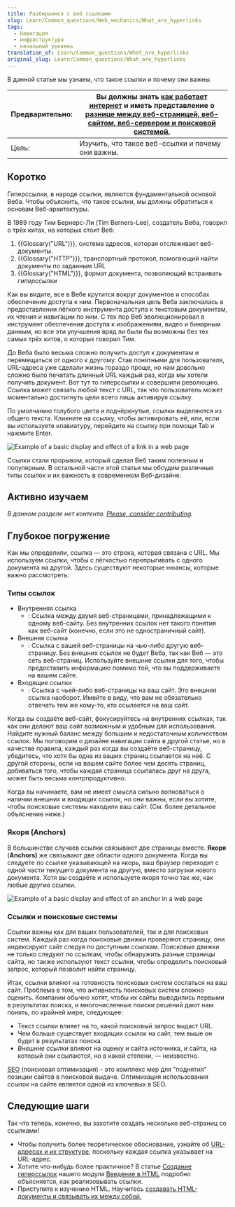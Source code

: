 ```yaml
---
title: Разбираемся с веб ссылками
slug: Learn/Common_questions/Web_mechanics/What_are_hyperlinks
tags:
  - Навигация
  - инфраструктура
  - начальный уровень
translation_of: Learn/Common_questions/What_are_hyperlinks
original_slug: Learn/Common_questions/What_are_hyperlinks
---
```


В данной статье мы узнаем, что такое ссылки и почему они важны.

| Предварительно: | Вы должны знать [как работает интернет](/en-US/Learn/How_the_Internet_works) и иметь представление о [разнице между веб-страницей, веб-сайтом, веб-сервером и поисковой системой.](/ru/docs/Learn/page_vs_site_vs_server_vs_search_engine) |
| --------------- | ------------------------------------------------------------------------------------------------------------------------------------------------------------------------------------------------------------------------------------------ |
| Цель:           | Изучить, что такое веб-ссылки и почему они важны.                                                                                                                                                                                          |

## Коротко

Гиперссылки, в народе ссылки, являются фундаментальной основой Веба. Чтобы объяснить, что такое ссылки, мы должны обратиться к основам Веб-архитектуры.

В 1989 году Тим Бернерс-Ли (Tim Berners-Lee), создатель Веба, говорил о трёх китах, на которых стоит Веб:

1. {{Glossary("URL")}}, система адресов, которая отслеживает веб-документы.
2. {{Glossary("HTTP")}}, транспортный протокол, помогающий найти документы по заданным URL
3. {{Glossary("HTML")}}, формат документа, позволяющий встраивать _гиперссылки_

Как вы видите, все в Вебе крутится вокруг документов и способах обеспечения доступа к ним. Первоначальная цель Веба заключалась в предоставлении лёгкого инструмента доступа к текстовым документам, их чтения и навигации по ним. С тех пор Веб эволюционировал в инструмент обеспечения доступа к изображениям, видео и бинарным данным, но все эти улучшения вряд ли были бы возможны без тех самых трёх китов, о которых говорил Тим.

До Веба было весьма сложно получить доступ к документам и перемещаться от одного к другому. Став понятными для пользователя, URL-адреса уже сделали жизнь гораздо проще, но нам довольно сложно было печатать длинный URL каждый раз, когда мы хотели получить документ. Вот тут то гиперссылки и совершили революцию. Ссылка может связать любой текст с URL, так что пользователь может моментально достигнуть цели всего лишь активируя ссылку.

По умолчанию голубого цвета и подчёркнутые, ссылки выделяются из общего текста. Кликните на ссылку, чтобы активировать её, или, если вы используете клавиатуру, перейдите на ссылку при помощи Tab и нажмите Enter.

![Example of a basic display and effect of a link in a web page](link-1.png)

Ссылки стали прорывом, который сделал Веб таким полезным и популярным. В остальной части этой статьи мы обсудим различные типы ссылок и их важность в современном Веб-дизайне.

## Активно изучаем

_В данном разделе нет контента. [Please, consider contributing](/ru/docs/MDN/Getting_started)._

## Глубокое погружение

Как мы определили, ссылка — это строка, которая связана с URL. Мы используем ссылки, чтобы с лёгкостью перепрыгивать с одного документа на другой. Здесь существуют некоторые нюансы, которые важно рассмотреть:

### Типы ссылок

- Внутренняя ссылка
  - : Ссылка между двумя веб-страницами, принадлежащими к одному веб-сайту. Без внутренних ссылок нет такого понятия как веб-сайт (конечно, если это не одностраничный сайт).
- Внешняя ссылка
  - : Ссылка с вашей веб-страницы на чью-либо другую веб-страницу. Без внешних ссылок не будет Веба, так как Веб — это сеть веб-страниц. Используйте внешние ссылки для того, чтобы предоставить информацию помимо той, что вы поддерживаете на вашем сайте.
- Входящие ссылки
  - : Ссылка с чьей-либо веб-страницы на ваш сайт. Это внешняя ссылка наоборот. Имейте в виду, что вам не обязательно отвечать тем же кому-то, кто ссылается на ваш сайт.

Когда вы создаёте веб-сайт, фокусируйтесь на внутренних ссылках, так как они делают ваш сайт возможным и удобным для использования. Найдите нужный баланс между большим и недостаточным количеством ссылок. Мы поговорим о дизайне навигации сайта в другой статье, но в качестве правила, каждый раз когда вы создаёте веб-страницу, убедитесь, что хотя бы одна из ваших страниц ссылается на неё. С другой стороны, если на вашем сайте более чем десять страниц, добиваться того, чтобы каждая страница ссылалась друг на друга, может быть весьма контрпродуктивно.

Когда вы начинаете, вам не имеет смысла сильно волноваться о наличии внешних и входящих ссылок, но они важны, если вы хотите, чтобы поисковые системы находили ваш сайт. (См. более детальное объяснение ниже.)

### Якоря (Anchors)

В большинстве случаев ссылки связывают две страницы вместе. **Якоря** (**Anchors)** же связывают две области одного документа. Когда вы следуете по ссылке указывающей на якорь, ваш браузер переходит с одной части текущего документа на другую, вместо загрузки нового документа. Хотя вы создаёте и используете якоря точно так же, как любые другие ссылки.

![Example of a basic display and effect of an anchor in a web page](link-2.png)

### Ссылки и поисковые системы

Ссылки важны как для ваших пользователей, так и для поисковых систем. Каждый раз когда поисковые движки проверяют страницу, они индексируют сайт следуя по доступным ссылкам. Поисковые движки не только следуют по ссылкам, чтобы обнаружить разные страницы сайта, но также используют текст ссылки, чтобы определить поисковый запрос, который позволит найти страницу.

Итак, ссылки влияют на готовность поисковых систем сослаться на ваш сайт. Проблема в том, что активность поисковых систем сложно оценить. Компании обычно хотят, чтобы их сайты выводились первыми в результатах поиска, и многочисленные поиски решений дают нам понять, по крайней мере, следующее:

- Текст ссылки влияет на то, какой поисковый запрос выдаст URL.
- Чем больше существует входящих ссылок на сайт, тем выше он будет в результатах поиска.
- _Внешние ссылки_ влияют на оценку и сайта источника, и сайта, на который они ссылаются, но в какой степени, — неизвестно.

[SEO](http://en.wikipedia.org/wiki/Search_engine_optimization) (поисковая оптимизация) - это комплекс мер для "поднятия" позиции сайтов в поисковой выдаче. Оптимизация использования ссылок на сайте является одной из ключевых в SEO.

## Следующие шаги

Так что теперь, конечно, вы захотите создать несколько веб-страниц со ссылками!

- Чтобы получить более теоретическое обоснование, узнайте об [URL-адресах и их структуре](/ru/docs/Learn/Understanding_URLs), поскольку каждая ссылка указывает на URL-адрес.
- Хотите что-нибудь более практичное? В статье [Создание гиперссылок](/ru/docs/Learn/HTML/Introduction_to_HTML/Creating_hyperlinks) нашего модуля [Введение в HTML](/ru/docs/Learn/HTML/Introduction_to_HTML) подробно объясняется, как реализовывать ссылки.
- Приступите к изучению HTML. Научитесь [создавать HTML-документы и связывать их между собой.](/ru/docs/Learn/HTML/Write_a_simple_page_in_HTML)
